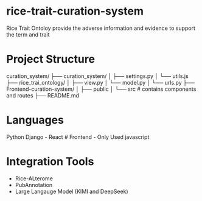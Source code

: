 # rice-trait-curation-system
Rice Trait Ontoloy provide the adverse information and evidence to support the term and trait


# Project Structure


curation_system/
├── curation_system/
│   ├── settings.py
│   └── utils.js
├── rice_trai_ontology/
│   ├── view.py
│   └── model.py
│   └── urls.py
├── Frontend-curation-system/
│   ├── public
│   └── src # contains components and routes
├── README.md


# Languages

Python Django - 
React # Frontend - Only Used javascript


# Integration Tools

- Rice-ALterome
- PubAnnotation
- Large Langauge Model (KIMI and DeepSeek)

